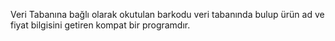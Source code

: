 Veri Tabanına bağlı olarak okutulan barkodu veri tabanında bulup ürün ad ve fiyat bilgisini getiren kompat bir programdır.
